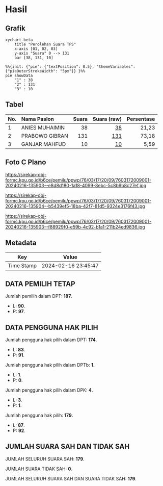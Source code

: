 # Hasil

## Grafik

```mermaid
xychart-beta
    title "Perolehan Suara TPS"
    x-axis [01, 02, 03]
    y-axis "Suara" 0 --> 131
    bar [38, 131, 10]
```

```mermaid
%%{init: {"pie": {"textPosition": 0.5}, "themeVariables": {"pieOuterStrokeWidth": "5px"}} }%%
pie showData
    "1" : 38
    "2" : 131
    "3" : 10
```

## Tabel

| No. | Nama Paslon    | Suara | Suara (raw) | Persentase |
|:--- |:-------------- | -----:| -----------:| ----------:|
| 1   | ANIES MUHAIMIN | 38    | [38][p-1]   | 21,23      |
| 2   | PRABOWO GIBRAN | 131   | [131][p-2]  | 73,18      |
| 3   | GANJAR MAHFUD  | 10    | [10][p-3]   | 5,59       |


[p-1]: https://github.com/gigit-pemilu/pemilu-2024-76-sulawesi-barat/blob/main/pilpres/hitung-suara/sub/76-sulawesi-barat/sub/03-mamasa/sub/17-mehalaan/sub/2009-kondo/sub/001-tps/sub/paslon-1.txt
[p-2]: https://github.com/gigit-pemilu/pemilu-2024-76-sulawesi-barat/blob/main/pilpres/hitung-suara/sub/76-sulawesi-barat/sub/03-mamasa/sub/17-mehalaan/sub/2009-kondo/sub/001-tps/sub/paslon-2.txt
[p-3]: https://github.com/gigit-pemilu/pemilu-2024-76-sulawesi-barat/blob/main/pilpres/hitung-suara/sub/76-sulawesi-barat/sub/03-mamasa/sub/17-mehalaan/sub/2009-kondo/sub/001-tps/sub/paslon-3.txt

## Foto C Plano

https://sirekap-obj-formc.kpu.go.id/b6ce/pemilu/ppwp/76/03/17/20/09/7603172009001-20240216-135903--e8d8d180-1a18-4099-8ebc-5c8b9b8c27ef.jpg

https://sirekap-obj-formc.kpu.go.id/b6ce/pemilu/ppwp/76/03/17/20/09/7603172009001-20240216-135904--b5439ef5-18ba-42f7-81d5-9324e3176f43.jpg

https://sirekap-obj-formc.kpu.go.id/b6ce/pemilu/ppwp/76/03/17/20/09/7603172009001-20240216-135903--f88929f0-e59b-4c92-b1a1-211b24ed9836.jpg


## Metadata

| Key        | Value               |
| ---------- | ------------------- |
| Time Stamp | 2024-02-16 23:45:47 |


## DATA PEMILIH TETAP

Jumlah pemilih dalam DPT: **187**.
 * L: **90**.
 * P: **97**.

## DATA PENGGUNA HAK PILIH

Jumlah pengguna hak pilih dalam DPT: **174**.
 * L: **83**.
 * P: **91**.

Jumlah pengguna hak pilih dalam DPTb: **1**.
 * L: **1**.
 * P: **0**.

Jumlah pengguna hak pilih dalam DPK: **4**.
 * L: **3**.
 * P: **1**.

Jumlah pengguna hak pilih: **179**.
 * L: **87**.
 * P: **92**.

## JUMLAH SUARA SAH DAN TIDAK SAH

JUMLAH SELURUH SUARA SAH: **179**.

JUMLAH SUARA TIDAK SAH: **0**.

JUMLAH SELURUH SUARA SAH DAN SUARA TIDAK SAH: **179**.


